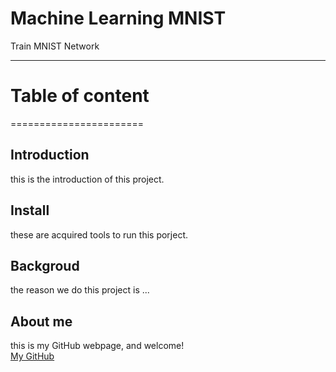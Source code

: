 Machine Learning MNIST
======================
Train MNIST Network
_____________________
# **Table of content**  
=======================

## **Introduction**  
this is the introduction of this project.
## **Install**  
these are acquired tools to run this porject.
## **Backgroud**  
the reason we do this project is ...
## **About me**
this is my GitHub webpage, and welcome!  
[My GitHub](https://github.com/jiangtianxue)
